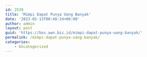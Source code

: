 ```yaml
---
id: 2539
title: 'Mimpi Dapat Punya Uang Banyak'
date: '2023-02-13T00:48:24+00:00'
author: admin
layout: post
guid: 'https://bos.awn.biz.id/mimpi-dapat-punya-uang-banyak/'
permalink: /mimpi-dapat-punya-uang-banyak/
categories:
    - Uncategorized
---
```


